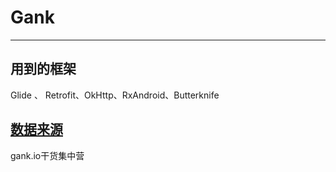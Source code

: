 # Gank
***
## 用到的框架
 Glide 、 Retrofit、OkHttp、RxAndroid、Butterknife

## [数据来源](http://gank.io/api)
  gank.io干货集中营



